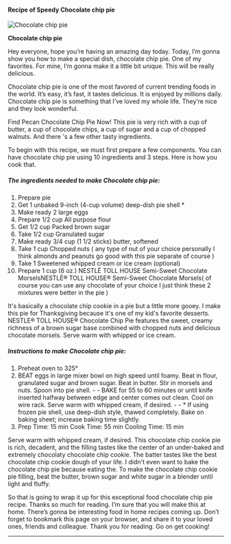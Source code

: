             

#### Recipe of Speedy Chocolate chip pie

![Chocolate chip pie](https://img-global.cpcdn.com/recipes/46402203/751x532cq70/chocolate-chip-pie-recipe-main-photo.jpg)

**Chocolate chip pie**

Hey everyone, hope you’re having an amazing day today. Today, I’m gonna show you how to make a special dish, chocolate chip pie. One of my favorites. For mine, I’m gonna make it a little bit unique. This will be really delicious.

Chocolate chip pie is one of the most favored of current trending foods in the world. It’s easy, it’s fast, it tastes delicious. It is enjoyed by millions daily. Chocolate chip pie is something that I’ve loved my whole life. They’re nice and they look wonderful.

Find Pecan Chocolate Chip Pie Now! This pie is very rich with a cup of butter, a cup of chocolate chips, a cup of sugar and a cup of chopped walnuts. And there 's a few other tasty ingredients.

To begin with this recipe, we must first prepare a few components. You can have chocolate chip pie using 10 ingredients and 3 steps. Here is how you cook that.

##### The ingredients needed to make Chocolate chip pie:

1.  Prepare pie
2.  Get 1 unbaked 9-inch (4-cup volume) deep-dish pie shell \*
3.  Make ready 2 large eggs
4.  Prepare 1/2 cup All purpose flour
5.  Get 1/2 cup Packed brown sugar
6.  Take 1/2 cup Granulated sugar
7.  Make ready 3/4 cup (1 1/2 sticks) butter, softened
8.  Take 1 cup Chopped nuts ( any type of nut of your choice personally I think almonds and peanuts go good with this pie separate of course )
9.  Take 1 Sweetened whipped cream or ice cream (optional)
10.  Prepare 1 cup (6 oz.) NESTLÉ TOLL HOUSE Semi-Sweet Chocolate MorselsNESTLÉ® TOLL HOUSE® Semi-Sweet Chocolate Morsels( of course you can use any chocolate of your choice I just think these 2 mixtures were better in the pie )

It's basically a chocolate chip cookie in a pie but a little more gooey. I make this pie for Thanksgiving because it's one of my kid's favorite desserts. NESTLE® TOLL HOUSE® Chocolate Chip Pie features the sweet, creamy richness of a brown sugar base combined with chopped nuts and delicious chocolate morsels. Serve warm with whipped or ice cream.

##### Instructions to make Chocolate chip pie:

1.  Preheat oven to 325°
2.  BEAT eggs in large mixer bowl on high speed until foamy. Beat in flour, granulated sugar and brown sugar. Beat in butter. Stir in morsels and nuts. Spoon into pie shell. - - BAKE for 55 to 60 minutes or until knife inserted halfway between edge and center comes out clean. Cool on wire rack. Serve warm with whipped cream, if desired. - - \* If using frozen pie shell, use deep-dish style, thawed completely. Bake on baking sheet; increase baking time slightly.
3.  Prep Time: 15 min Cook Time: 55 min Cooling Time: 15 min

Serve warm with whipped cream, if desired. This chocolate chip cookie pie is rich, decadent, and the filling tastes like the center of an under-baked and extremely chocolaty chocolate chip cookie. The batter tastes like the best chocolate chip cookie dough of your life. I didn't even want to bake the chocolate chip pie because eating the. To make the chocolate chip cookie pie filling, beat the butter, brown sugar and white sugar in a blender until light and fluffy.

So that is going to wrap it up for this exceptional food chocolate chip pie recipe. Thanks so much for reading. I’m sure that you will make this at home. There’s gonna be interesting food in home recipes coming up. Don’t forget to bookmark this page on your browser, and share it to your loved ones, friends and colleague. Thank you for reading. Go on get cooking!

* * *